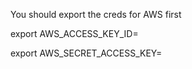 You should export the creds for AWS first

export AWS_ACCESS_KEY_ID=

export AWS_SECRET_ACCESS_KEY=
